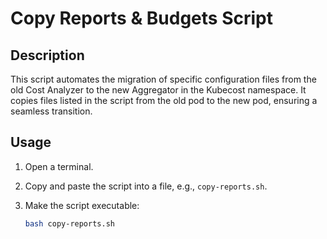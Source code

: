 # Copy Reports & Budgets Script

## Description
This script automates the migration of specific configuration files from the old Cost Analyzer to the new Aggregator in the Kubecost namespace. It copies files listed in the script from the old pod to the new pod, ensuring a seamless transition.

## Usage

1. Open a terminal.

2. Copy and paste the script into a file, e.g., `copy-reports.sh`.

3. Make the script executable:
   ```bash
   bash copy-reports.sh

